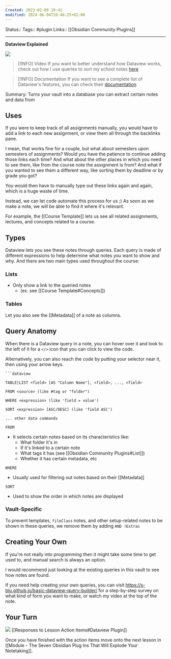 ```yaml
---
Created: 2023-02-09 19:42
modified: 2024-06-04T19:46:25+02:00
---
```

Status::
Tags:: #plugin
Links:: [[Obsidian Community Plugins]]
___

**Dataview Explained**

![](https://www.youtube.com/watch?v=8yjNuiSBSAM&list=PL7oLu8NfQd86ZT19TSjZHreCztRnsY2VV&index=2)


> [!INFO] Video
> If you want to better understand how Dataview works, check out how I use queries to sort my school notes [here](https://youtu.be/0UTzpIdLbVo?t=98)

> [!INFO] Documentation
> If you want to see a complete list of Dataview's features, you can check their [documentation](https://blacksmithgu.github.io/obsidian-dataview/)

Summary: Turns your vault into a database you can extract certain notes and data from

## Uses

If you were to keep track of all assignments manually, you would have to add a link to each new assignment, or view them all through the backlinks pane.

I mean, that works fine for a couple, but what about semesters upon semesters of assignments? Would you have the patience to continue adding those links each time? And what about the other places in which you need to see them, like from the course note the assignment is from? And what if you wanted to see them a different way, like sorting them by deadline or by grade you got?

You would then have to manually type out these links again and again, which is a huge waste of time.

Instead, we can let code automate this process for us ;) As soon as we make a note, we will be able to find it where it's relevant.

For example, the [[Course Template]] lets us see all related assignments, lectures, and concepts related to a course.
## Types
Dataview lets you see these notes through queries. Each query is made of different expressions to help determine what notes you want to show and why. And there are two main types used throughout the course:
### Lists
- Only show a link to the queried notes
	- (ex. see [[Course Template#Concepts]])
### Tables
Let you also see the [[Metadata]] of a note as columns.


## Query Anatomy
When there is a Dataview query in a note, you can hover over it and look to the left of it for a `</>` icon that you can click to view the code.

Alternatively, you can also reach the code by putting your selector near it, then using your arrow keys.

````
```dataview

TABLE|LIST <field> [AS "Column Name"], <field>, ..., <field>

FROM <source> (like #tag or "folder")

WHERE <expression> (like 'field = value')

SORT <expression> [ASC/DESC] (like 'field ASC')

... other data commands

````
`FROM`
- It selects certain notes based on its characteristics like:
	- What folder it's in
	- If it's linked to a certain note
	- What tags it has (see [[Obsidian Community Plugins#List]])
	- Whether it has certain metadata, etc

`WHERE`
- Usually used for filtering out notes based on their [[Metadata]]

`SORT`
- Used to show the order in which notes are displayed

### Vault-Specific
To prevent templates, `fileClass` notes, and other setup-related notes to be shown in these queries, we remove them  by adding `AND !Extras`

## Creating Your Own

If you're not really into programming then it might take some time to get used to, and manual search is always an option.

I would recommend just looking at the existing queries in this vault to see how notes are found.

If you need help creating your own queries, you can visit https://s-blu.github.io/basic-dataview-query-builder/ for a step-by-step survey on what kind of form you want to make, or watch my video at the top of the note.

## Your Turn
![](https://embed.filekitcdn.com/e/ipyk1kAZUAWQreQYS6UoFE/9sJ5rRzrt5h7ykMavk6Nub)
[[Responses to Lesson Action Items#Dataview Plugin]]

Once you have finished with the action items move onto the next lesson in [[Module - The Seven Obsidian Plug Ins That Will Explode Your Notetaking]].